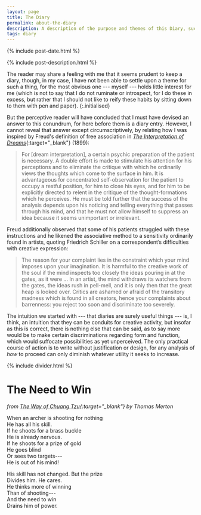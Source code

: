 ```yaml
---
layout: page
title: The Diary
permalink: about-the-diary
description: A description of the purpose and themes of this Diary, such as these can be remarked upon without undermining the very same
tags: diary
---
```

{% include post-date.html %}

{% include post-description.html %}

The reader may share a feeling with me that it seems prudent to keep a diary, though, in my case, I have not been able to settle upon a theme for such a thing, for the most obvious one --- myself --- holds little interest for me (which is not to say that I do not ruminate or introspect, for I do these in excess, but rather that I should not like to reify these habits by sitting down to them with pen and paper).
{:.initialised}

But the perceptive reader will have concluded that I must have devised an answer to this conundrum, for here before them is a diary entry. However, I cannot reveal that answer except circumscriptively, by relating how I was inspired by Freud's definition of free association in [*The Interpretation of Dreams*](https://www.gutenberg.org/ebooks/66048){:target="_blank"} (1899):

<!--more-->

> For [dream interpretation], a certain psychic preparation of the patient is necessary. A double effort is made to stimulate his attention for his perceptions and to eliminate the critique with which he ordinarily views the thoughts which come to the surface in him. It is advantageous for concentrated self-observation for the patient to occupy a restful position, for him to close his eyes, and for him to be explicitly directed to relent in the critique of the thought-formations which he perceives. He must be told further that the success of the analysis depends upon his noticing and telling everything that passes through his mind, and that he must not allow himself to suppress an idea because it seems unimportant or irrelevant.

Freud additionally observed that some of his patients struggled with these instructions and he likened the associative method to a sensitivity ordinarily found in artists, quoting Friedrich Schiller on a correspondent’s difficulties with creative expression:

> The reason for your complaint lies in the constraint which your mind imposes upon your imagination. It is harmful to the creative work of the soul if the mind inspects too closely the ideas pouring in at the gates, as it were … In an artist, the mind withdraws its watchers from the gates, the ideas rush in pell-mell, and it is only then that the great heap is looked over. Critics are ashamed or afraid of the transitory madness which is found in all creators, hence your complaints about barrenness: you reject too soon and discriminate too severely.

The intuition we started with --- that diaries are surely useful things --- is, I think, an intuition that they can be conduits for creative activity, but insofar as this is correct, there is nothing else that can be said, as to say more would be to make certain discriminations regarding form and function, which would suffocate possibilities as yet unperceived. The only practical course of action is to write without justification or design, for any analysis of *how* to proceed can only diminish whatever utility it seeks to increase.

{% include divider.html %}

# The Need to Win

*from [The Way of Chuang Tzu](https://archive.org/details/wayofchuangtzu00mert/page/n7/mode/2up){:target="_blank"} by Thomas Merton*

When an archer is shooting for nothing<br />
He has all his skill.<br />
If he shoots for a brass buckle<br />
He is already nervous.<br />
If he shoots for a prize of gold<br />
He goes blind<br />
Or sees two targets---<br />
He is out of his mind!

His skill has not changed. But the prize<br />
Divides him. He cares.<br />
He thinks more of winning<br />
Than of shooting---<br />
And the need to win<br />
Drains him of power.